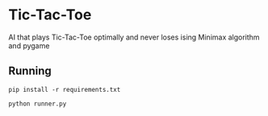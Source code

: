 # Tic-Tac-Toe

AI that plays Tic-Tac-Toe optimally and never loses ising Minimax algorithm and pygame 

## Running 

`pip install -r requirements.txt`

`python runner.py`
